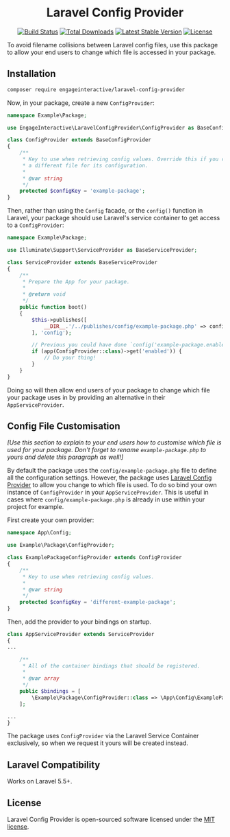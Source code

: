 <h1 align="center">Laravel Config Provider</h1>

<p align="center">
<a href="https://travis-ci.org/engageinteractive/laravel-config-provider"><img src="https://travis-ci.org/engageinteractive/laravel-config-provider.svg" alt="Build Status"></a>
<a href="https://packagist.org/packages/engageinteractive/laravel-config-provider"><img src="https://poser.pugx.org/engageinteractive/laravel-config-provider/d/total.svg" alt="Total Downloads"></a>
<a href="https://packagist.org/packages/engageinteractive/laravel-config-provider"><img src="https://poser.pugx.org/engageinteractive/laravel-config-provider/v/stable.svg" alt="Latest Stable Version"></a>
<a href="https://packagist.org/packages/engageinteractive/laravel-config-provider"><img src="https://poser.pugx.org/engageinteractive/laravel-config-provider/license.svg" alt="License"></a>
</p>

To avoid filename collisions between Laravel config files, use this package to allow your end users to change which file is accessed in your package.

## Installation

```sh
composer require engageinteractive/laravel-config-provider
```

Now, in your package, create a new `ConfigProvider`:

```php
namespace Example\Package;

use EngageInteractive\LaravelConfigProvider\ConfigProvider as BaseConfigProvider;

class ConfigProvider extends BaseConfigProvider
{
    /**
     * Key to use when retrieving config values. Override this if you require `Example\Package` to
     * a different file for its configuration.
     *
     * @var string
     */
    protected $configKey = 'example-package';
}
```

Then, rather than using the `Config` facade, or the `config()` function in Laravel, your package should use Laravel's service container to get access to a `ConfigProvider`:

```php
namespace Example\Package;

use Illuminate\Support\ServiceProvider as BaseServiceProvider;

class ServiceProvider extends BaseServiceProvider
{
    /**
     * Prepare the App for your package.
     *
     * @return void
     */
    public function boot()
    {
        $this->publishes([
            __DIR__.'/../publishes/config/example-package.php' => config_path('example-package.php'),
        ], 'config');

        // Previous you could have done `config('example-package.enabled')`
        if (app(ConfigProvider::class)->get('enabled')) {
            // Do your thing!
        }
    }
}
```

Doing so will then allow end users of your package to change which file your package uses in by providing an alternative in their `AppServiceProvider`.

## Config File Customisation

_*[Use this section to explain to your end users how to customise which file is used for your package. Don't forget to rename `example-package.php` to yours and delete this paragraph as well!]*_

By default the package uses the `config/example-package.php` file to define all the configuration settings. However, the package uses [Laravel Config Provider](https://github.com/engageinteractive/laravel-config-provider) to allow you change to which file is used. To do so bind your own instance of `ConfigProvider` in your `AppServiceProvider`. This is useful in cases where `config/example-package.php` is already in use within your project for example.

First create your own provider:

```php
namespace App\Config;

use Example\Package\ConfigProvider;

class ExamplePackageConfigProvider extends ConfigProvider
{
    /**
     * Key to use when retrieving config values.
     *
     * @var string
     */
    protected $configKey = 'different-example-package';
}
```

Then, add the provider to your bindings on startup.

```php
class AppServiceProvider extends ServiceProvider
{
...

    /**
     * All of the container bindings that should be registered.
     *
     * @var array
     */
    public $bindings = [
        \Example\Package\ConfigProvider::class => \App\Config\ExamplePackageConfigProvider::class,
    ];

...
}
```

The package uses `ConfigProvider` via the Laravel Service Container exclusively, so when we request it yours will be created instead.

## Laravel Compatibility

Works on Laravel 5.5+.

## License

Laravel Config Provider is open-sourced software licensed under the [MIT license](http://opensource.org/licenses/MIT).
